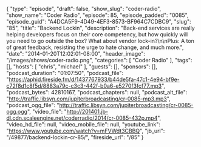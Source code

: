 {
  "type": "episode",
  "draft": false,
  "show_slug": "coder-radio",
  "show_name": "Coder Radio",
  "episode": 85,
  "episode_padded": "0085",
  "episode_guid": "A4DCA5F9-4D49-4EF3-8573-BF964C7CDBC9",
  "slug": "85",
  "title": "Backend Lockin",
  "description": "Back-end services are really helping developers focus on their core competency, but how quickly will you need to go outside the box? What about vendor lock-in?\n\nPlus: A ton of great feedback, resisting the urge to hate change, and much more.",
  "date": "2014-01-20T12:02:01-08:00",
  "header_image": "/images/shows/coder-radio.png",
  "categories": [
    "Coder Radio"
  ],
  "tags": [],
  "hosts": [
    "chris",
    "michael"
  ],
  "guests": [],
  "sponsors": [],
  "podcast_duration": "01:07:50",
  "podcast_file": "https://aphid.fireside.fm/d/1437767933/b44de5fa-47c1-4e94-bf9e-c72f8d1c8f5d/8883a79c-c3c3-442f-b0a6-e5270f3fcf77.mp3",
  "podcast_bytes": 42810167,
  "podcast_chapters": null,
  "podcast_alt_file": "http://traffic.libsyn.com/jupiterbroadcasting/cr-0085-mp3.mp3",
  "podcast_ogg_file": "http://traffic.libsyn.com/jupiterbroadcasting/cr-0085-ogg.ogg",
  "video_file": "http://201401.jb-dl.cdn.scaleengine.net/coderradio/2014/cr-0085-432p.mp4",
  "video_hd_file": null,
  "video_mobile_file": null,
  "youtube_link": "https://www.youtube.com/watch?v=mFVWdt3CBBQ",
  "jb_url": "/49877/backend-lockin-cr-85/",
  "fireside_url": "/85"
}

